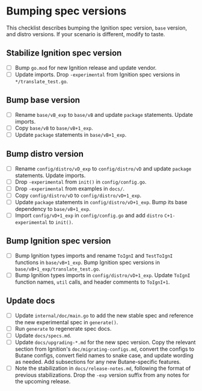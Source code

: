 # Bumping spec versions

This checklist describes bumping the Ignition spec version, `base` version, and distro versions. If your scenario is different, modify to taste.

## Stabilize Ignition spec version

- [ ] Bump `go.mod` for new Ignition release and update vendor.
- [ ] Update imports. Drop `-experimental` from Ignition spec versions in `*/translate_test.go`.

## Bump base version

- [ ] Rename `base/vB_exp` to `base/vB` and update `package` statements. Update imports.
- [ ] Copy `base/vB` to `base/vB+1_exp`.
- [ ] Update `package` statements in `base/vB+1_exp`.

## Bump distro version

- [ ] Rename `config/distro/vD_exp` to `config/distro/vD` and update `package` statements. Update imports.
- [ ] Drop `-experimental` from `init()` in `config/config.go`.
- [ ] Drop `-experimental` from examples in `docs/`.
- [ ] Copy `config/distro/vD` to `config/distro/vD+1_exp`.
- [ ] Update `package` statements in `config/distro/vD+1_exp`. Bump its base dependency to `base/vB+1_exp`.
- [ ] Import `config/vD+1_exp` in `config/config.go` and add `distro` `C+1-experimental` to `init()`.

## Bump Ignition spec version

- [ ] Bump Ignition types imports and rename `ToIgnI` and `TestToIgnI` functions in `base/vB+1_exp`. Bump Ignition spec versions in `base/vB+1_exp/translate_test.go`.
- [ ] Bump Ignition types imports in `config/distro/vD+1_exp`. Update `ToIgnI` function names, `util` calls, and header comments to `ToIgnI+1`.

## Update docs

- [ ] Update `internal/doc/main.go` to add the new stable spec and reference the new experimental spec in `generate()`.
- [ ] Run `generate` to regenerate spec docs.
- [ ] Update `docs/specs.md`.
- [ ] Update `docs/upgrading-*.md` for the new spec version. Copy the relevant section from Ignition's `doc/migrating-configs.md`, convert the configs to Butane configs, convert field names to snake case, and update wording as needed. Add subsections for any new Butane-specific features.
- [ ] Note the stabilization in `docs/release-notes.md`, following the format of previous stabilizations. Drop the `-exp` version suffix from any notes for the upcoming release.
